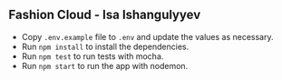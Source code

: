 ## Fashion Cloud - Isa Ishangulyyev

* Copy `.env.example` file to `.env` and update the values as necessary.
* Run `npm install` to install the dependencies.
* Run `npm test` to run tests with mocha.
* Run `npm start` to run the app with nodemon.
